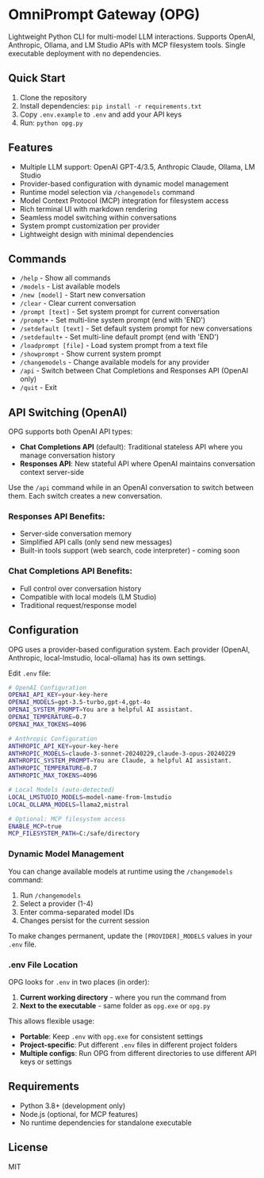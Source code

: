 # OmniPrompt Gateway (OPG)

Lightweight Python CLI for multi-model LLM interactions. Supports OpenAI, Anthropic, Ollama, and LM Studio APIs with MCP filesystem tools. Single executable deployment with no dependencies.

## Quick Start

1. Clone the repository
2. Install dependencies: `pip install -r requirements.txt`
3. Copy `.env.example` to `.env` and add your API keys
4. Run: `python opg.py`

## Features

- Multiple LLM support: OpenAI GPT-4/3.5, Anthropic Claude, Ollama, LM Studio
- Provider-based configuration with dynamic model management
- Runtime model selection via `/changemodels` command
- Model Context Protocol (MCP) integration for filesystem access
- Rich terminal UI with markdown rendering
- Seamless model switching within conversations
- System prompt customization per provider
- Lightweight design with minimal dependencies

## Commands

- `/help` - Show all commands
- `/models` - List available models  
- `/new [model]` - Start new conversation
- `/clear` - Clear current conversation
- `/prompt [text]` - Set system prompt for current conversation
- `/prompt+` - Set multi-line system prompt (end with 'END')
- `/setdefault [text]` - Set default system prompt for new conversations
- `/setdefault+` - Set multi-line default prompt (end with 'END')
- `/loadprompt [file]` - Load system prompt from a text file
- `/showprompt` - Show current system prompt
- `/changemodels` - Change available models for any provider
- `/api` - Switch between Chat Completions and Responses API (OpenAI only)
- `/quit` - Exit

## API Switching (OpenAI)

OPG supports both OpenAI API types:

- **Chat Completions API** (default): Traditional stateless API where you manage conversation history
- **Responses API**: New stateful API where OpenAI maintains conversation context server-side

Use the `/api` command while in an OpenAI conversation to switch between them. Each switch creates a new conversation.

### Responses API Benefits:
- Server-side conversation memory
- Simplified API calls (only send new messages)
- Built-in tools support (web search, code interpreter) - coming soon

### Chat Completions API Benefits:
- Full control over conversation history
- Compatible with local models (LM Studio)
- Traditional request/response model

## Configuration

OPG uses a provider-based configuration system. Each provider (OpenAI, Anthropic, local-lmstudio, local-ollama) has its own settings.

Edit `.env` file:

```bash
# OpenAI Configuration
OPENAI_API_KEY=your-key-here
OPENAI_MODELS=gpt-3.5-turbo,gpt-4,gpt-4o
OPENAI_SYSTEM_PROMPT=You are a helpful AI assistant.
OPENAI_TEMPERATURE=0.7
OPENAI_MAX_TOKENS=4096

# Anthropic Configuration
ANTHROPIC_API_KEY=your-key-here
ANTHROPIC_MODELS=claude-3-sonnet-20240229,claude-3-opus-20240229
ANTHROPIC_SYSTEM_PROMPT=You are Claude, a helpful AI assistant.
ANTHROPIC_TEMPERATURE=0.7
ANTHROPIC_MAX_TOKENS=4096

# Local Models (auto-detected)
LOCAL_LMSTUDIO_MODELS=model-name-from-lmstudio
LOCAL_OLLAMA_MODELS=llama2,mistral

# Optional: MCP filesystem access
ENABLE_MCP=true
MCP_FILESYSTEM_PATH=C:/safe/directory
```

### Dynamic Model Management

You can change available models at runtime using the `/changemodels` command:

1. Run `/changemodels`
2. Select a provider (1-4)
3. Enter comma-separated model IDs
4. Changes persist for the current session

To make changes permanent, update the `[PROVIDER]_MODELS` values in your `.env` file.

### .env File Location

OPG looks for `.env` in two places (in order):
1. **Current working directory** - where you run the command from
2. **Next to the executable** - same folder as `opg.exe` or `opg.py`

This allows flexible usage:
- **Portable**: Keep `.env` with `opg.exe` for consistent settings
- **Project-specific**: Put different `.env` files in different project folders
- **Multiple configs**: Run OPG from different directories to use different API keys or settings

## Requirements

- Python 3.8+ (development only)
- Node.js (optional, for MCP features)
- No runtime dependencies for standalone executable

## License

MIT
